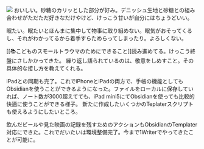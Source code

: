 ![](https://gyazo.com/abd371f442d077b3d889116ee7c9cbc1/raw)
おいしい。砂糖のカリッとした部分が好み。デニッシュ生地と砂糖との組み合わせがただただ好きなだけやけど、けっこう甘いが自分にはちょうどいい。

眠たい。眠たいとほんまに集中して物事に取り組めない。眠気がおそってくるし、それがわかってるから着手すらためらってしまったり。よろしくない。

[[📚こどものスモールトラウマのためにできること]]読み進めてる。けっこう終盤にさしかかってきた。
繰り返し語られているのは、敬意をしめすこと。その具体的な接し方を教えてくれる。

iPadとの同期も完了。これでiPhoneとiPadの両方で、手帳の機能としてもObsidianを使うことができるようになった。ファイルをローカルに保存していれば、ノート数が3000超えてても、iPad mini5にてObsidianを使っても比較的快適に使うことができる様子。
新たに作成したいくつかのTeplaterスクリプトも使えるようにしたいところ。

飲んだビールや見た映画の記録を残すためのアクションもObsidianのTemplater対応にできた。これでだいたいは環境整備完了。今まで1Writerでやってきたことが可能に。